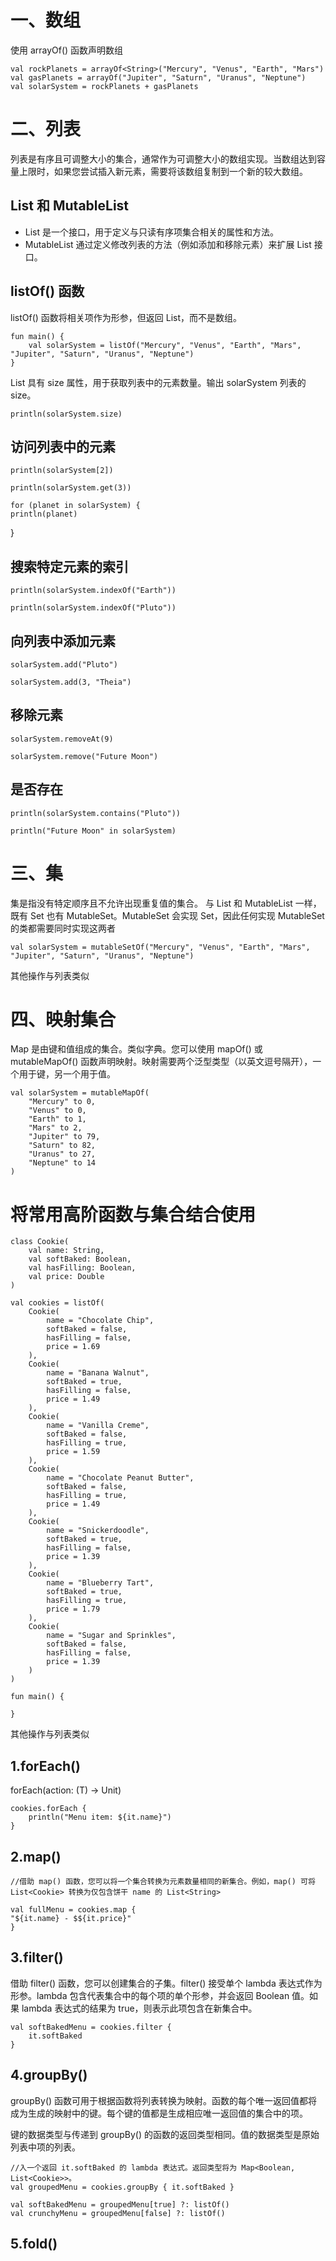 # 一、数组
使用 arrayOf() 函数声明数组

    val rockPlanets = arrayOf<String>("Mercury", "Venus", "Earth", "Mars")
    val gasPlanets = arrayOf("Jupiter", "Saturn", "Uranus", "Neptune")
    val solarSystem = rockPlanets + gasPlanets

# 二、列表
列表是有序且可调整大小的集合，通常作为可调整大小的数组实现。当数组达到容量上限时，如果您尝试插入新元素，需要将该数组复制到一个新的较大数组。

## List 和 MutableList
- List 是一个接口，用于定义与只读有序项集合相关的属性和方法。
- MutableList 通过定义修改列表的方法（例如添加和移除元素）来扩展 List 接口。

## listOf() 函数
listOf() 函数将相关项作为形参，但返回 List，而不是数组。

    fun main() {
        val solarSystem = listOf("Mercury", "Venus", "Earth", "Mars", "Jupiter", "Saturn", "Uranus", "Neptune")
    }

List 具有 size 属性，用于获取列表中的元素数量。输出 solarSystem 列表的 size。

    println(solarSystem.size)

## 访问列表中的元素

    println(solarSystem[2])

    println(solarSystem.get(3))

    for (planet in solarSystem) {
    println(planet)
}

## 搜索特定元素的索引

    println(solarSystem.indexOf("Earth"))

    println(solarSystem.indexOf("Pluto"))

## 向列表中添加元素

    solarSystem.add("Pluto")

    solarSystem.add(3, "Theia")

## 移除元素

    solarSystem.removeAt(9)

    solarSystem.remove("Future Moon")

## 是否存在

    println(solarSystem.contains("Pluto"))

    println("Future Moon" in solarSystem)

# 三、集
集是指没有特定顺序且不允许出现重复值的集合。
与 List 和 MutableList 一样，既有 Set 也有 MutableSet。MutableSet 会实现 Set，因此任何实现 MutableSet 的类都需要同时实现这两者

    val solarSystem = mutableSetOf("Mercury", "Venus", "Earth", "Mars", "Jupiter", "Saturn", "Uranus", "Neptune")

其他操作与列表类似

# 四、映射集合
Map 是由键和值组成的集合。类似字典。您可以使用 mapOf() 或 mutableMapOf() 函数声明映射。映射需要两个泛型类型（以英文逗号隔开），一个用于键，另一个用于值。

    val solarSystem = mutableMapOf(
        "Mercury" to 0,
        "Venus" to 0,
        "Earth" to 1,
        "Mars" to 2,
        "Jupiter" to 79,
        "Saturn" to 82,
        "Uranus" to 27,
        "Neptune" to 14
    )


# 将常用高阶函数与集合结合使用

    class Cookie(
        val name: String,
        val softBaked: Boolean,
        val hasFilling: Boolean,
        val price: Double
    )

    val cookies = listOf(
        Cookie(
            name = "Chocolate Chip",
            softBaked = false,
            hasFilling = false,
            price = 1.69
        ),
        Cookie(
            name = "Banana Walnut",
            softBaked = true,
            hasFilling = false,
            price = 1.49
        ),
        Cookie(
            name = "Vanilla Creme",
            softBaked = false,
            hasFilling = true,
            price = 1.59
        ),
        Cookie(
            name = "Chocolate Peanut Butter",
            softBaked = false,
            hasFilling = true,
            price = 1.49
        ),
        Cookie(
            name = "Snickerdoodle",
            softBaked = true,
            hasFilling = false,
            price = 1.39
        ),
        Cookie(
            name = "Blueberry Tart",
            softBaked = true,
            hasFilling = true,
            price = 1.79
        ),
        Cookie(
            name = "Sugar and Sprinkles",
            softBaked = false,
            hasFilling = false,
            price = 1.39
        )
    )

    fun main() {

    }

其他操作与列表类似

## 1.forEach()
forEach(action: (T) -> Unit)

    cookies.forEach {
        println("Menu item: ${it.name}")
    }

## 2.map()
    //借助 map() 函数，您可以将一个集合转换为元素数量相同的新集合。例如，map() 可将 List<Cookie> 转换为仅包含饼干 name 的 List<String>

    val fullMenu = cookies.map {
    "${it.name} - $${it.price}"
    }

## 3.filter()
借助 filter() 函数，您可以创建集合的子集。filter() 接受单个 lambda 表达式作为形参。lambda 包含代表集合中的每个项的单个形参，并会返回 Boolean 值。如果 lambda 表达式的结果为 true，则表示此项包含在新集合中。

    val softBakedMenu = cookies.filter {
        it.softBaked
    }

## 4.groupBy()
groupBy() 函数可用于根据函数将列表转换为映射。函数的每个唯一返回值都将成为生成的映射中的键。每个键的值都是生成相应唯一返回值的集合中的项。

键的数据类型与传递到 groupBy() 的函数的返回类型相同。值的数据类型是原始列表中项的列表。


    //入一个返回 it.softBaked 的 lambda 表达式。返回类型将为 Map<Boolean, List<Cookie>>。
    val groupedMenu = cookies.groupBy { it.softBaked }

    val softBakedMenu = groupedMenu[true] ?: listOf()
    val crunchyMenu = groupedMenu[false] ?: listOf()

## 5.fold()

